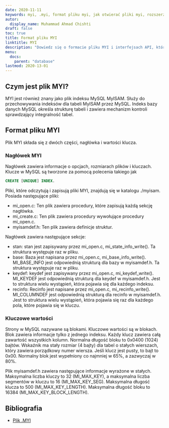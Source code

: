 ```yaml
---
date: 2020-11-11
keywords: myi, .myi, format pliku myi, jak otwierać pliki myi, rozszerzenie .myi, rozszerzenie myi
autor:
  display_name: Muhammad Ahmad Chishti
draft: false
toc: true
title: Format pliku MYI
linktitle: MYI
description: "Dowiedz się o formacie pliku MYI i interfejsach API, które mogą tworzyć i otwierać pliki MYI."
menu:
  docs:
    parent: "database"
lastmod: 2020-13-01
---
```


## Czym jest plik MYI? ##

MYI jest również znany jako plik indeksu MySQL MyISAM. Służy do przechowywania indeksów dla tabeli MyISAM przez MySQL. Indeks bazy danych MySQL określa strukturę tabeli i zawiera mechanizm kontroli sprawdzający integralność tabel.

## Format pliku MYI ##

Plik MYI składa się z dwóch części, nagłówka i wartości klucza.

### Nagłówek MYI ###

Nagłówek zawiera informacje o opcjach, rozmiarach plików i kluczach. Klucze w MySQL są tworzone za pomocą polecenia takiego jak

```sql
CREATE [UNIQUE] INDEX.
```

Pliki, które odczytują i zapisują pliki MYI, znajdują się w katalogu ./myisam. Posiada następujące pliki:

- mi_open.c: Ten plik zawiera procedury, które zapisują każdą sekcję nagłówka.
- mi_create.c: Ten plik zawiera procedury wywołujące procedury mi_open.c.
- myisamdef.h: Ten plik zawiera definicje struktur.

Nagłówek zawiera następujące sekcje:

- stan: stan jest zapisywany przez mi_open.c, mi_state_info_write(). Ta struktura występuje raz w pliku.
- base: Baza jest napisana przez mi_open.c, mi_base_info_write(). MI_BASE_INFO jest odpowiednią strukturą dla bazy w myisamdef.h. Ta struktura występuje raz w pliku.
- keydef: keydef jest zapisywany przez mi_open.c, mi_keydef_write(). MI_KEYDEF jest odpowiednią strukturą dla keydef w myisamdef.h. Jest to struktura wielu wystąpień, która pojawia się dla każdego indeksu.
- recinfo: Recinfo jest napisane przez mi_open.c, mi_recinfo_write(). MI_COLUMNDEF jest odpowiednią strukturą dla recinfo w myisamdef.h. Jest to struktura wielu wystąpień, która pojawia się raz dla każdego pola, które pojawia się w kluczu.

### Kluczowe wartości ###

Strony w MySQL nazywane są blokami. Kluczowe wartości są w blokach. Blok zawiera informacje tylko z jednego indeksu. Każdy klucz zawiera całą zawartość wszystkich kolumn. Normalna długość bloku to 0x0400 (1024) bajtów. Wskaźnik ma stały rozmiar (4 bajty) dla tabel o stałych wierszach, który zawiera porządkowy numer wiersza. Jeśli klucz jest pusty, to bajt to 0x00. Normalny blok jest wypełniony co najmniej w 65%, a zazwyczaj w 80%.

Plik myisamdef.h zawiera następujące informacje wyrażone w stałych. Maksymalna liczba kluczy to 32 (MI_MAX_KEY), a maksymalna liczba segmentów w kluczu to 16 (MI_MAX_KEY_SEG). Maksymalna długość klucza to 500 (MI_MAX_KEY_LENGTH). Maksymalna długość bloku to 16384 (MI_MAX_KEY_BLOCK_LENGTH).

## Bibliografia ##

- [Plik .MYI](https://dev.mysql.com/doc/dev/mysql-server/latest/)

